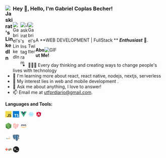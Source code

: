 <h3 title="hehehe"> Hey 👋, Hello, I'm Gabriel Coplas Becher!  <img align="left" alt="Jaskirat's LinkedIn" width="24px" src="https://www.svgrepo.com/show/405433/flag-for-flag-brazil.svg" /></h3>

<br>

<a href="https://www.linkedin.com/in/gabriel-coplas-becher-18a424151" target="_blank">
  <img align="left" alt="Gabriel's LinkedIn" width="24px" src="https://www.svgrepo.com/show/448234/linkedin.svg" />
</a>
<a href="https://www.instagram.com/eusouomali/ target="_blank"">
  <img align="left" alt="Jaskirat's Instagram" width="24px" src="https://www.svgrepo.com/show/452229/instagram-1.svg" />
</a>
<a href="https://twitter.com/eusouomali" target="_blank">
  <img align="left" alt="Gabriel's Twitter" width="24px" src="https://www.svgrepo.com/show/475689/twitter-color.svg" />
</a>




<br />
<br />

A **WEB DEVELOPMENT | FullStack ** ***Enthusiast*** 🚀.

<img width="380px" align="right" alt="GIF" src="https://gifdb.com/images/high/it-crowd-fire-this-is-fine-yd0qbeoybp7dttbb.webp" />
 

**About Me!**

- 👨🏽‍💻 Every day thinking and creating ways to change people's lives with technology
- 🌱 I'm learning more about react, react native, nodejs, nextjs, serverless 
- 🤔  My interest lies in web and mobile development .
- 💬 Ask me about anything, I love to answer!
- 📫 Email me at [utfprdiario@gmail.com](mailto:utfprdiario@gmail.com).



**Languages and Tools:**  


<code><img height="20" src="https://raw.githubusercontent.com/github/explore/80688e429a7d4ef2fca1e82350fe8e3517d3494d/topics/javascript/javascript.png"></code>
<code><img height="20" src="https://raw.githubusercontent.com/github/explore/80688e429a7d4ef2fca1e82350fe8e3517d3494d/topics/typescript/typescript.png"></code>
<code><img height="20" src="https://raw.githubusercontent.com/github/explore/80688e429a7d4ef2fca1e82350fe8e3517d3494d/topics/vue/vue.png"></code>
<code><img height="20" src="https://raw.githubusercontent.com/github/explore/80688e429a7d4ef2fca1e82350fe8e3517d3494d/topics/react/react.png"></code>
<code><img height="20" src="https://raw.githubusercontent.com/github/explore/80688e429a7d4ef2fca1e82350fe8e3517d3494d/topics/angular/angular.png"></code>

<code><img height="20" src="https://raw.githubusercontent.com/github/explore/80688e429a7d4ef2fca1e82350fe8e3517d3494d/topics/nodejs/nodejs.png"></code>
<code><img height="20" src="https://raw.githubusercontent.com/github/explore/80688e429a7d4ef2fca1e82350fe8e3517d3494d/topics/laravel/laravel.png"></code>
<code><img height="20" src="https://raw.githubusercontent.com/github/explore/80688e429a7d4ef2fca1e82350fe8e3517d3494d/topics/aws/aws.png"></code>

<code><img height="20" src="https://raw.githubusercontent.com/github/explore/80688e429a7d4ef2fca1e82350fe8e3517d3494d/topics/mysql/mysql.png"></code>
<code><img height="20" src="https://raw.githubusercontent.com/github/explore/80688e429a7d4ef2fca1e82350fe8e3517d3494d/topics/postgresql/postgresql.png"></code>

<code><img height="20" src="https://raw.githubusercontent.com/github/explore/80688e429a7d4ef2fca1e82350fe8e3517d3494d/topics/git/git.png"></code>
<code><img height="20" src="https://raw.githubusercontent.com/github/explore/80688e429a7d4ef2fca1e82350fe8e3517d3494d/topics/terminal/terminal.png"></code>
